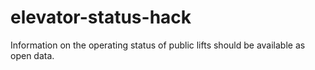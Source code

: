 # elevator-status-hack
Information on the operating status of public lifts should be available as open data.
